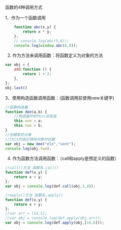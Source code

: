 函数的4种调用方式

1、作为一个函数调用
```js
    function abc(x,y) {
        return x * y;
    };
    // console.log(abc(5,6));
    console.log(window.abc(6,8));
```
2. 作为方法来调用函数：将函数定义为对象的方法
```js
var obj = {
    add:function () {
        return 1 + 2;
    },
};
obj.last()
```
3、使用构造函数调用函数：(函数调用前使用new关键字)
```js
//函数构造器
function dee(a,b) {
    //构造器中的this没有值
    this.one = a;
    this.two = b;
}
//创建新的对象
//this的值在调用对象时创建
var obj = new dee("ele","vent");
console.log(obj.two);
```
4. 作为函数方法调用函数：（call和apply是预定义的函数）
```js
//call()方法 函数名.call()
function def(x,y) {
    return x + y;
};
var obj = console.log(def.call(obj,3,4));

//apply()方法 函数名.apply()
function def(x,y) {
    return x + y;
};
//var arr = [14,5];
//var obj = console.log(def.apply(obj,arr));
var obj = console.log(def.apply(obj,[14,6]));
```

